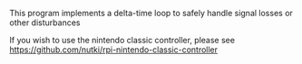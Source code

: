 This program implements a delta-time loop to safely handle signal losses or other disturbances

If you wish to use the nintendo classic controller, please see https://github.com/nutki/rpi-nintendo-classic-controller
